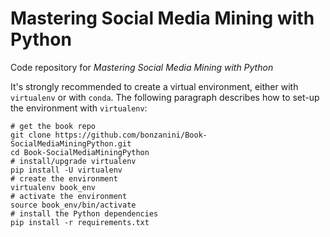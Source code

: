 Mastering Social Media Mining with Python
=========================================

Code repository for _Mastering Social Media Mining with Python_

It's strongly recommended to create a virtual environment, either with `virtualenv` or with `conda`. The following paragraph describes how to set-up the environment with `virtualenv`:

    # get the book repo
    git clone https://github.com/bonzanini/Book-SocialMediaMiningPython.git
    cd Book-SocialMediaMiningPython
    # install/upgrade virtualenv
    pip install -U virtualenv
    # create the environment
    virtualenv book_env
    # activate the environment
    source book_env/bin/activate
    # install the Python dependencies
    pip install -r requirements.txt


